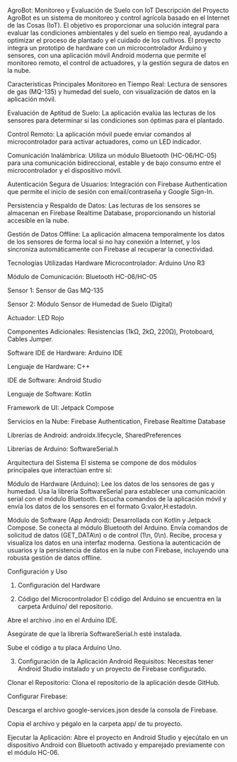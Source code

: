 AgroBot: Monitoreo y Evaluación de Suelo con IoT
Descripción del Proyecto
AgroBot es un sistema de monitoreo y control agrícola basado en el Internet de las Cosas (IoT). El objetivo es proporcionar una solución integral para evaluar las condiciones ambientales y del suelo en tiempo real, ayudando a optimizar el proceso de plantado y el cuidado de los cultivos. El proyecto integra un prototipo de hardware con un microcontrolador Arduino y sensores, con una aplicación móvil Android moderna que permite el monitoreo remoto, el control de actuadores, y la gestión segura de datos en la nube.

Características Principales
Monitoreo en Tiempo Real: Lectura de sensores de gas (MQ-135) y humedad del suelo, con visualización de datos en la aplicación móvil.

Evaluación de Aptitud de Suelo: La aplicación evalúa las lecturas de los sensores para determinar si las condiciones son óptimas para el plantado.

Control Remoto: La aplicación móvil puede enviar comandos al microcontrolador para activar actuadores, como un LED indicador.

Comunicación Inalámbrica: Utiliza un módulo Bluetooth (HC-06/HC-05) para una comunicación bidireccional, estable y de bajo consumo entre el microcontrolador y el dispositivo móvil.

Autenticación Segura de Usuarios: Integración con Firebase Authentication que permite el inicio de sesión con email/contraseña y Google Sign-In.

Persistencia y Respaldo de Datos: Las lecturas de los sensores se almacenan en Firebase Realtime Database, proporcionando un historial accesible en la nube.

Gestión de Datos Offline: La aplicación almacena temporalmente los datos de los sensores de forma local si no hay conexión a Internet, y los sincroniza automáticamente con Firebase al recuperar la conectividad.

Tecnologías Utilizadas
Hardware
Microcontrolador: Arduino Uno R3

Módulo de Comunicación: Bluetooth HC-06/HC-05

Sensor 1: Sensor de Gas MQ-135

Sensor 2: Módulo Sensor de Humedad de Suelo (Digital)

Actuador: LED Rojo

Componentes Adicionales: Resistencias (1kΩ, 2kΩ, 220Ω), Protoboard, Cables Jumper.

Software
IDE de Hardware: Arduino IDE

Lenguaje de Hardware: C++

IDE de Software: Android Studio

Lenguaje de Software: Kotlin

Framework de UI: Jetpack Compose

Servicios en la Nube: Firebase Authentication, Firebase Realtime Database

Librerías de Android: androidx.lifecycle, SharedPreferences

Librerías de Arduino: SoftwareSerial.h

Arquitectura del Sistema
El sistema se compone de dos módulos principales que interactúan entre sí:

Módulo de Hardware (Arduino): Lee los datos de los sensores de gas y humedad. Usa la librería SoftwareSerial para establecer una comunicación serial con el módulo Bluetooth. Escucha comandos de la aplicación móvil y envía los datos de los sensores en el formato G:valor,H:estado\n.

Módulo de Software (App Android): Desarrollada con Kotlin y Jetpack Compose. Se conecta al módulo Bluetooth del Arduino. Envía comandos de solicitud de datos (GET_DATA\n) o de control (1\n, 0\n). Recibe, procesa y visualiza los datos en una interfaz moderna. Gestiona la autenticación de usuarios y la persistencia de datos en la nube con Firebase, incluyendo una robusta gestión de datos offline.

Configuración y Uso
1. Configuración del Hardware

2. Código del Microcontrolador
El código del Arduino se encuentra en la carpeta Arduino/ del repositorio.

Abre el archivo .ino en el Arduino IDE.

Asegúrate de que la librería SoftwareSerial.h esté instalada.

Sube el código a tu placa Arduino Uno.

3. Configuración de la Aplicación Android
Requisitos: Necesitas tener Android Studio instalado y un proyecto de Firebase configurado.

Clonar el Repositorio: Clona el repositorio de la aplicación desde GitHub.

Configurar Firebase:

Descarga el archivo google-services.json desde la consola de Firebase.

Copia el archivo y pégalo en la carpeta app/ de tu proyecto.

Ejecutar la Aplicación: Abre el proyecto en Android Studio y ejecútalo en un dispositivo Android con Bluetooth activado y emparejado previamente con el módulo HC-06.

